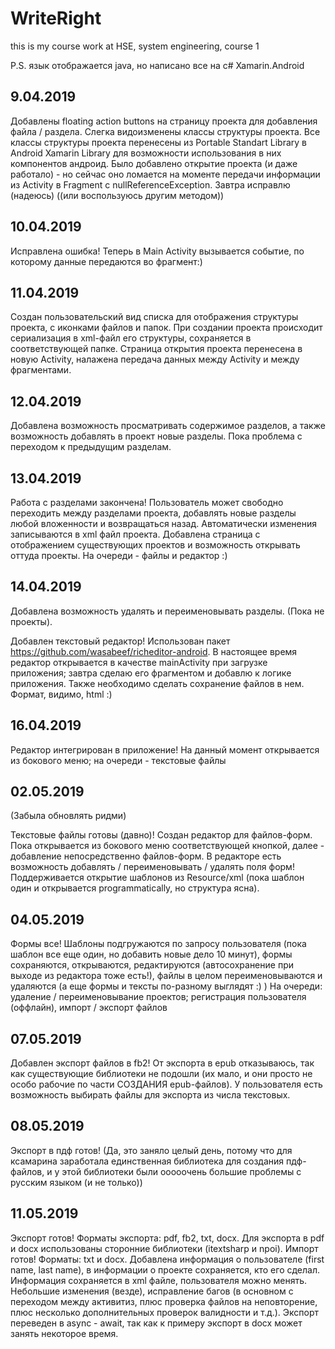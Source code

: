 # WriteRight
this is my course work at HSE, system engineering, course 1

P.S. язык отображается java, но написано все на c# Xamarin.Android

## 9.04.2019
Добавлены floating action buttons на страницу проекта для добавления файла / раздела. Слегка видоизменены классы структуры проекта. Все классы структуры проекта перенесены из Portable Standart Library в Android Xamarin Library для возможности использования в них компонентов андроид. Было добавлено открытие проекта (и даже работало) - но сейчас оно ломается на моменте передачи информации из Activity в Fragment с nullReferenceException. Завтра исправлю (надеюсь) ((или воспользуюсь другим методом))
## 10.04.2019
Исправлена ошибка! Теперь в Main Activity вызывается событие, по которому данные передаются во фрагмент:)
## 11.04.2019
Создан пользовательский вид списка для отображения структуры проекта, с иконками файлов и папок. При создании проекта происходит сериализация в xml-файл его структуры, сохраняется в соответствующей папке. Страница открытия проекта перенесена в новую Activity, налажена передача данных между Activity и между фрагментами.

## 12.04.2019
Добавлена возможность просматривать содержимое разделов, а также возможность добавлять в проект новые разделы. Пока проблема с переходом к предыдущим разделам.

## 13.04.2019
Работа с разделами закончена! Пользователь может свободно переходить между разделами проекта, добавлять новые разделы любой вложенности и возвращаться назад. Автоматически изменения записываются в xml файл проекта. Добавлена страница с отображением существующих проектов и возможность открывать оттуда проекты. На очереди - файлы и редактор :)

## 14.04.2019
Добавлена возможность удалять и переименовывать разделы. (Пока не проекты).

Добавлен текстовый редактор! Использован пакет https://github.com/wasabeef/richeditor-android. В настоящее время редактор открывается в качестве mainActivity при загрузке приложения; завтра сделаю его фрагментом и добавлю к логике приложения. Также необходимо сделать сохранение файлов в нем. Формат, видимо, html :)

## 16.04.2019
Редактор интегрирован в приложение! На данный момент открывается из бокового меню; на очереди - текстовые файлы

## 02.05.2019
(Забыла обновлять ридми)

Текстовые файлы готовы (давно)! Создан редактор для файлов-форм. Пока открывается из бокового меню соответствующей кнопкой, далее - добавление непосредственно файлов-форм. В редакторе есть возможность добавлять / переименовывать / удалять поля форм! Поддерживается открытие шаблонов из Resource/xml (пока шаблон один и открывается programmatically, но структура ясна).

## 04.05.2019
Формы все! Шаблоны подгружаются по запросу пользователя (пока шаблон все еще один, но добавить новые дело 10 минут), формы сохраняются, открываются, редактируются (автосохранение при выходе из редактора тоже есть!), файлы в целом переименовываются и удаляются (а еще формы и тексты по-разному выглядят :) ) На очереди: удаление / переименовывание проектов; регистрация пользователя (оффлайн), импорт / экспорт файлов

## 07.05.2019
Добавлен экспорт файлов в fb2! От экспорта в epub отказываюсь, так как существующие библиотеки не подошли (их мало, и они просто не особо рабочие по части СОЗДАНИЯ epub-файлов). У пользователя есть возможность выбирать файлы для экспорта из числа текстовых.

## 08.05.2019
Экспорт в пдф готов! (Да, это заняло целый день, потому что для ксамарина заработала единственная библиотека для создания пдф-файлов, и у этой библиотеки были ооооочень большие проблемы с русским языком (и не только))

## 11.05.2019
Экспорт готов! Форматы экспорта: pdf, fb2, txt, docx. Для экспорта в pdf и docx использованы сторонние библиотеки (itextsharp и npoi). Импорт готов! Форматы: txt и docx. Добавлена информация о пользователе (first name, last name), в информации о проекте сохраняется, кто его сделал. Информация сохраняется в xml файле, пользователя можно менять. Небольшие изменения (везде), исправление багов (в основном с переходом между активитиз, плюс проверка файлов на неповторение, плюс несколько дополнительных проверок валидности и т.д.). Экспорт переведен в async - await, так как к примеру экспорт в docx может занять некоторое время. 